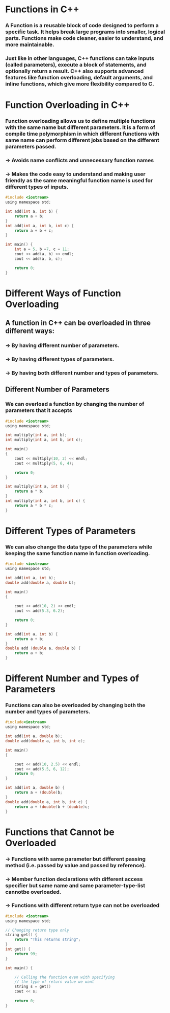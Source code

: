 # Functions in C++
### A Function is a reusable block of code designed to perform a specific task. It helps break large programs into smaller, logical parts. Functions make code cleaner, easier to understand, and more maintainable.

### Just like in other languages, C++ functions can take inputs (called parameters), execute a block of statements, and optionally return a result. C++ also supports advanced features like function overloading, default arguments, and inline functions, which give more flexibility compared to C.

# Function Overloading in C++
### Function overloading allows us to define multiple functions with the same name but different parameters. It is a form of compile time polymorphism in which different functions with same name can perform different jobs based on the different parameters passed.
### -> Avoids name conflicts and unnecessary function names
### -> Makes the code easy to understand and making user friendly as the same meaningful function name is used for different types of inputs.

```c
#include <iostream>
using namespace std;

int add(int a, int b) {
    return a + b;
}
int add(int a, int b, int c) {
    return a + b + c;
}

int main() {
    int a = 5, b =7, c = 11;
    cout << add(a, b) << endl;
    cout << add(a, b, c);

    return 0;
}
```
# Different Ways of Function Overloading
## A function in C++ can be overloaded in three different ways:

### -> By having different number of parameters.
### -> By having different types of parameters.
### -> By having both different number and types of parameters.

## Different Number of Parameters
### We can overload a function by changing the number of parameters that it accepts
```c
#include <iostream>
using namespace std;

int multiply(int a, int b);
int multiply(int a, int b, int c);

int main()
{
    cout << multiply(10, 2) << endl;
    cout << multiply(5, 6, 4);

    return 0;
}

int multiply(int a, int b) {
    return a * b;
}
int multiply(int a, int b, int c) {
    return a * b * c;
}
```
# Different Types of Parameters
### We can also change the data type of the parameters while keeping the same function name in function overloading.

```c
#include <iostream>
using namespace std;

int add(int a, int b);
double add(double a, double b);

int main()
{
    
    cout << add(10, 2) << endl;
    cout << add(5.3, 6.2);

    return 0;
}

int add(int a, int b) {
    return a + b;
}
double add (double a, double b) {
    return a + b;
}
```
# Different Number and Types of Parameters
### Functions can also be overloaded by changing both the number and types of parameters.
```c
#include<iostream>
using namespace std;

int add(int a, double b);
double add(double a, int b, int c);

int main()
{

    cout << add(10, 2.5) << endl;
    cout << add(5.5, 6, 12);
    return 0;
}

int add(int a, double b) { 
    return a + (double)b;
}  
double add(double a, int b, int c) {
    return a + (double)b + (double)c;
}
```
# Functions that Cannot be Overloaded
### -> Functions with same parameter but different passing method (i.e. passed by value and passed by reference).
### -> Member function declarations with different access specifier but same name and same parameter-type-list cannotbe overloaded.
### -> Functions with different return type can not be overloaded
```c
#include <iostream>
using namespace std;

// Changing return type only
string get() {
    return "This returns string";
}
int get() {
    return 99;
}

int main() {

    // Calling the function even with specifying
    // the type of return value we want
    string s = get()
    cout << s;
    
    return 0;
}
```
